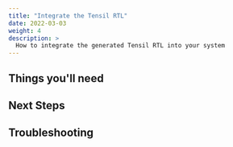 ```yaml
---
title: "Integrate the Tensil RTL"
date: 2022-03-03
weight: 4
description: >
  How to integrate the generated Tensil RTL into your system
---
```


## Things you'll need

## Next Steps

## Troubleshooting